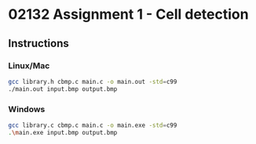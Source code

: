 # 02132 Assignment 1 - Cell detection

## Instructions 
### Linux/Mac
```bash
gcc library.h cbmp.c main.c -o main.out -std=c99
./main.out input.bmp output.bmp
```
### Windows
```bash
gcc library.c cbmp.c main.c -o main.exe -std=c99
.\main.exe input.bmp output.bmp
```